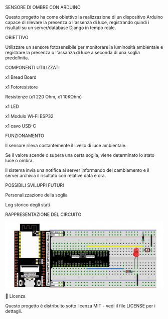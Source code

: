 SENSORE DI OMBRE CON ARDUINO

Questo progetto ha come obiettivo la realizzazione di un dispositivo Arduino capace di rilevare la presenza o l'assenza di luce, registrando quindi i risultati su un server/database Django in tempo reale.

OBIETTIVO

Utilizzare un sensore fotosensibile per monitorare la luminosità ambientale e registrare la presenza o l'assanza di luce a seconda di una soglia predefinita.

COMPONENTI UTILIZZATI

x1 Bread Board

x1 Fotoresistore

Resistenze (x1 220 Ohm, x1 10KOhm)

x1 LED

x1 Modulo Wi-Fi ESP32 

x1 cavo USB-C

FUNZIONAMENTO

Il sensore rileva costantemente il livello di luce ambientale.

Se il valore scende o supera una certa soglia, viene determinato lo stato luce o ombra.

Il sistema invia una notifica al server informando del cambiamento e il server archivia il risultato con relative data e ora.

POSSIBILI SVILUPPI FUTURI

Personalizzazione della soglia

Log storico degli stati

RAPPRESENTAZIONE DEL CIRCUITO

![Circuito](fotoREADME.jpg)

📄 Licenza

Questo progetto è distribuito sotto licenza MIT - vedi il file LICENSE per i dettagli.
